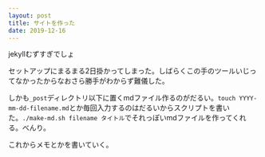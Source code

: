 ```yaml
---
layout: post
title: サイトを作った
date: 2019-12-16
---
```


jekyllむずすぎでしょ

セットアップにまるまる2日掛かってしまった。しばらくこの手のツールいじってなかったからなおさら勝手がわからず難儀した。

しかも`_post`ディレクトリ以下に置くmdファイル作るのがだるい。`touch YYYY-mm-dd-filename.md`とか毎回入力するのはだるいからスクリプトを書いた。`./make-md.sh filename タイトル`でそれっぽいmdファイルを作ってくれる。べんり。

これからメモとかを書いていく。

